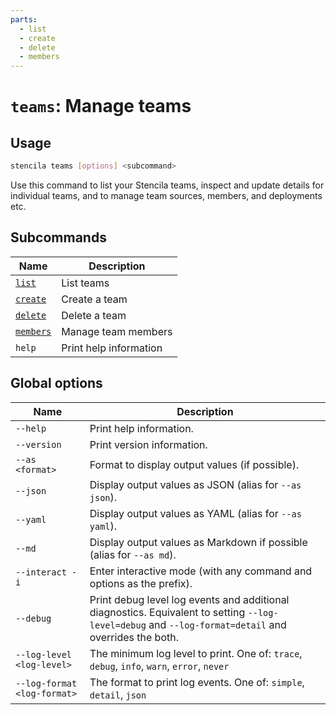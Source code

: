 ```yaml
---
parts:
  - list
  - create
  - delete
  - members
---
```


<!-- Generated from doc comments in Rust. Do not edit. -->

# `teams`: Manage teams

## Usage

```sh
stencila teams [options] <subcommand>
```

Use this command to list your Stencila teams, inspect and update details for individual teams, and to manage team sources, members, and deployments etc.

## Subcommands

| Name                 | Description            |
| -------------------- | ---------------------- |
| [`list`](list)       | List teams             |
| [`create`](create)   | Create a team          |
| [`delete`](delete)   | Delete a team          |
| [`members`](members) | Manage team members    |
| `help`               | Print help information |

## Global options

| Name                        | Description                                                                                                                                          |
| --------------------------- | ---------------------------------------------------------------------------------------------------------------------------------------------------- |
| `--help`                    | Print help information.                                                                                                                              |
| `--version`                 | Print version information.                                                                                                                           |
| `--as <format>`             | Format to display output values (if possible).                                                                                                       |
| `--json`                    | Display output values as JSON (alias for `--as json`).                                                                                               |
| `--yaml`                    | Display output values as YAML (alias for `--as yaml`).                                                                                               |
| `--md`                      | Display output values as Markdown if possible (alias for `--as md`).                                                                                 |
| `--interact -i`             | Enter interactive mode (with any command and options as the prefix).                                                                                 |
| `--debug`                   | Print debug level log events and additional diagnostics. Equivalent to setting `--log-level=debug` and `--log-format=detail` and overrides the both. |
| `--log-level <log-level>`   | The minimum log level to print. One of: `trace`, `debug`, `info`, `warn`, `error`, `never`                                                           |
| `--log-format <log-format>` | The format to print log events. One of: `simple`, `detail`, `json`                                                                                   |

